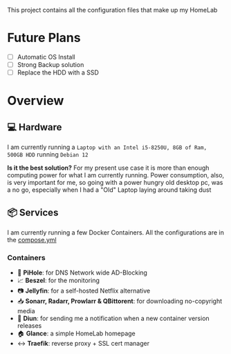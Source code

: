 This project contains all the configuration files that make up my HomeLab

# Future Plans

- [ ] Automatic OS Install
- [ ] Strong Backup solution
- [ ] Replace the HDD with a SSD

# Overview

## 💻 Hardware

I am currently running a `Laptop with an Intel i5-8250U, 8GB of Ram, 500GB HDD` running `Debian 12`

**Is it the best solution?**
For my present use case it is more than enough computing power for what I am currently running. Power consumption, also, is very important for me, so going with a power hungry old desktop pc, was a no go, especially when I had a "Old" Laptop laying around taking dust

## 📦 Services

I am currently running a few Docker Containers. All the configurations are in the [compose.yml](https://github.com/Mat12143/HomeLab/blob/main/compose.yaml)

### Containers
- 🛜 **PiHole**: for DNS Network wide AD-Blocking
- 📈 **Beszel**: for the monitoring
- 📷 **Jellyfin**: for a self-hosted Netflix alternative
- 📥 **Sonarr, Radarr, Prowlarr & QBittorent**: for downloading no-copyright media
- 🔔 **Diun**: for sending me a notification when a new container version releases
- 🏠 **Glance**: a simple HomeLab homepage
- ↔️ **Traefik**: reverse proxy + SSL cert manager
